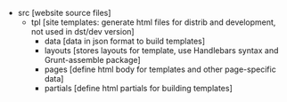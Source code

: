 ﻿- src [website source files]
	+ tpl [site templates: generate html files for distrib and development, not used in dst/dev version]
        - data [data in json format to build templates]
		- layouts [stores layouts for template, use Handlebars syntax and Grunt-assemble package]
		- pages [define html body for templates and other page-specific data]
		- partials [define html partials for building templates]